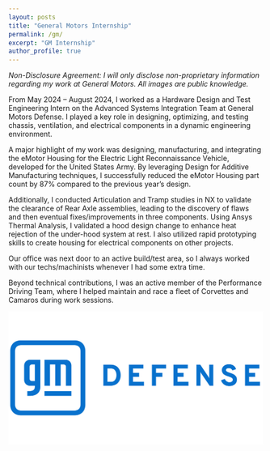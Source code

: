 ```yaml
---
layout: posts
title: "General Motors Internship"
permalink: /gm/
excerpt: "GM Internship"
author_profile: true
---
```

*Non-Disclosure Agreement: I will only disclose non-proprietary information regarding my work at General Motors. All images are public knowledge.*



From May 2024 – August 2024, I worked as a Hardware Design and Test Engineering Intern on the Advanced Systems Integration Team at General Motors Defense. I played a key role in designing, optimizing, and testing chassis, ventilation, and electrical components in a dynamic engineering environment. 

A major highlight of my work was designing, manufacturing, and integrating the eMotor Housing for the Electric Light Reconnaissance Vehicle, developed for the United States Army. By leveraging Design for Additive Manufacturing techniques, I successfully reduced the eMotor Housing part count by 87% compared to the previous year’s design. 

Additionally, I conducted Articulation and Tramp studies in NX to validate the clearance of Rear Axle assemblies, leading to the discovery of flaws and then eventual fixes/improvements in three components. Using Ansys Thermal Analysis, I validated a hood design change to enhance heat rejection of the under-hood system at rest. I also utilized rapid prototyping skills to create housing for electrical components on other projects. 

Our office was next door to an active build/test area, so I always worked with our techs/machinists whenever I had some extra time.

Beyond technical contributions, I was an active member of the Performance Driving Team, where I helped maintain and race a fleet of Corvettes and Camaros during work sessions.


![CAD Explosion](images/portfolio/gmd-logo.jpg)  